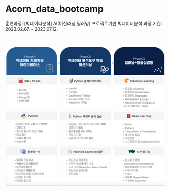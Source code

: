 # Acorn_data_bootcamp

훈련과정: [빅데이터분석] AI(머신러닝,딥러닝) 프로젝트기반 빅데이터분석 과정
기간: 2023.02.07. - 2023.07.12.

<br>

![image](https://github.com/eunkk01/AI_BigData_Projects/blob/main/acorn_cur.png)
